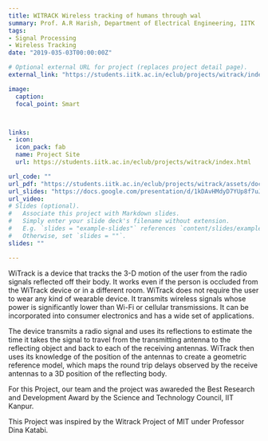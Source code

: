 ```yaml
---
title: WITRACK Wireless tracking of humans through wal
summary: Prof. A.R Harish, Department of Electrical Engineering, IITK
tags:
- Signal Processing
- Wireless Tracking
date: "2019-035-03T00:00:00Z"

# Optional external URL for project (replaces project detail page).
external_link: "https://students.iitk.ac.in/eclub/projects/witrack/index.html"

image:
  caption: 
  focal_point: Smart



links:
- icon: 
  icon_pack: fab
  name: Project Site
  url: https://students.iitk.ac.in/eclub/projects/witrack/index.html

url_code: ""
url_pdf: "https://students.iitk.ac.in/eclub/projects/witrack/assets/documentation.pdf"
url_slides: "https://docs.google.com/presentation/d/1kDAvHMdyD7YUp8f7uJG09_8sMv-QJycBV7sGi-SM-YY/edit#slide=id.p"
url_video: 
# Slides (optional).
#   Associate this project with Markdown slides.
#   Simply enter your slide deck's filename without extension.
#   E.g. `slides = "example-slides"` references `content/slides/example-slides.md`.
#   Otherwise, set `slides = ""`.
slides: ""

---
```

​WiTrack is a device that tracks the 3-D motion of the user from the radio signals reflected off their body. It works even if the person is occluded from the WiTrack device or in a different room.  WiTrack does not require the user to wear any kind of wearable device. It transmits wireless signals whose power is significantly lower than Wi-Fi or cellular transmissions. It can be incorporated into consumer electronics and has a wide set of applications.

The device transmits a radio signal and uses its reflections to estimate the time it takes the signal to travel from the transmitting antenna to the reflecting object and back to each of the receiving antennas. WiTrack then uses its knowledge of the position of the antennas to create a geometric reference model, which maps the round trip delays observed by the receive antennas to a 3D position of the reflecting body.

For this Project, our team and the project was awareded the Best Research and Development Award by the Science and Technology Council, IIT Kanpur.

This Project was inspired by the Witrack Project of MIT under Professor Dina Katabi.